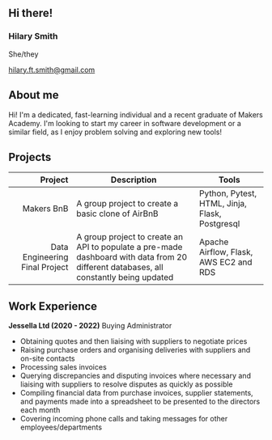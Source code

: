 ## Hi there!

### Hilary Smith
She/they

hilary.ft.smith@gmail.com

## About me

Hi! I'm a dedicated, fast-learning individual and a recent graduate of Makers Academy. I'm looking to start my career in software development or a similar field, as I enjoy problem solving and exploring new tools!

## Projects

| Project | Description | Tools |
|-----:|---------------|------|
| Makers BnB     | A group project to create a basic clone of AirBnB | Python, Pytest, HTML, Jinja, Flask, Postgresql |
| Data Engineering Final Project | A group project to create an API to populate a pre-made dashboard with data from 20 different databases, all constantly being updated | Apache Airflow, Flask, AWS EC2 and RDS |

## Work Experience

**Jessella Ltd (2020 - 2022)**
Buying Administrator 
* Obtaining quotes and then liaising with suppliers to negotiate prices
* Raising purchase orders and organising deliveries with suppliers and on-site contacts
* Processing sales invoices
* Querying discrepancies and disputing invoices where necessary and liaising with suppliers to resolve disputes as quickly as possible
* Compiling financial data from purchase invoices, supplier statements, and payments made into a spreadsheet to be presented to the directors each month
* Covering incoming phone calls and taking messages for other employees/departments





<!--
**Hilary-Smith-98/Hilary-Smith-98** is a ✨ _special_ ✨ repository because its `README.md` (this file) appears on your GitHub profile.

Here are some ideas to get you started:

- 🔭 I’m currently working on ...
- 🌱 I’m currently learning ...
- 👯 I’m looking to collaborate on ...
- 🤔 I’m looking for help with ...
- 💬 Ask me about ...
- 📫 How to reach me: ...
- 😄 Pronouns: ...
- ⚡ Fun fact: ...
-->
